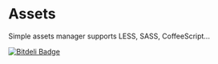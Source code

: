Assets
======

Simple assets manager supports LESS, SASS, CoffeeScript...

[![Bitdeli Badge](https://d2weczhvl823v0.cloudfront.net/creolab/assets/trend.png)](https://bitdeli.com/free "Bitdeli Badge")
